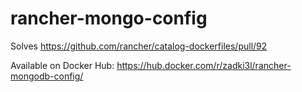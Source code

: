# rancher-mongo-config

Solves https://github.com/rancher/catalog-dockerfiles/pull/92

Available on Docker Hub: https://hub.docker.com/r/zadki3l/rancher-mongodb-config/
